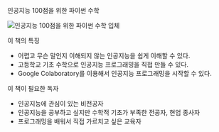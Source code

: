 인공지능 100점을 위한 파이썬 수학

![인공지능 100점을 위한 파이썬 수학 입체](https://user-images.githubusercontent.com/21074282/80452104-791c8780-8960-11ea-8084-8d3e7c1728bc.jpg)

이 책의 특징 

- 어렵고 무슨 말인지 이해되지 않는 인공지능을 쉽게 이해할 수 있다. 
- 고등학교 기초 수학으로 인공지능 프로그래밍을 직접 만들 수 있다. 
- Google Colaboratory를 이용해서 인공지능 프로그래밍을 시작할 수 있다.

이 책이 필요한 독자 

- 인공지능에 관심이 있는 비전공자
- 인공지능을 공부하고 싶지만 수학적 기초가 부족한 전공자, 현업 종사자
- 프로그래밍을 배워서 직접 가르치고 싶은 교육자
